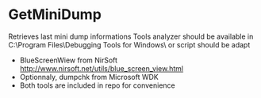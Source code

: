 # GetMiniDump
Retrieves last mini dump informations
Tools analyzer should be available in C:\Program Files\Debugging Tools for Windows\ or script should be adapt
- BlueScreenWiew from NirSoft http://www.nirsoft.net/utils/blue_screen_view.html
- Optionnaly, dumpchk from Microsoft WDK
- Both tools are included in repo for convenience